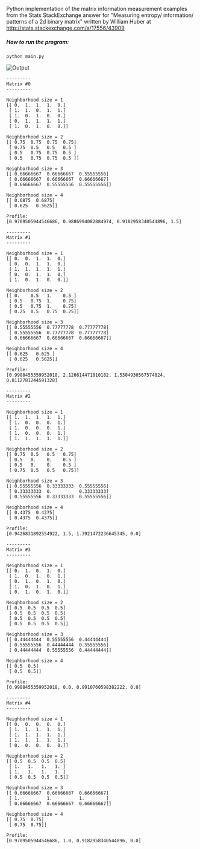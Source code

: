 Python implementation of the matrix information measurement examples from the
Stats StackExchange answer for
"Measuring entropy/ information/ patterns of a 2d binary matrix" written by
William Huber at http://stats.stackexchange.com/a/17556/43909

##### How to run the program:
```python main.py```

![Output](https://github.com/cosmoharrigan/matrix-entropy/blob/master/output.png)

```
---------
Matrix #0
---------

Neighborhood size = 1
[[ 0.  1.  1.  1.  0.]
 [ 1.  1.  0.  1.  1.]
 [ 1.  0.  1.  0.  0.]
 [ 0.  1.  1.  1.  1.]
 [ 1.  0.  1.  0.  0.]]

Neighborhood size = 2
[[ 0.75  0.75  0.75  0.75]
 [ 0.75  0.5   0.5   0.5 ]
 [ 0.5   0.75  0.75  0.5 ]
 [ 0.5   0.75  0.75  0.5 ]]

Neighborhood size = 3
[[ 0.66666667  0.66666667  0.55555556]
 [ 0.66666667  0.66666667  0.66666667]
 [ 0.66666667  0.55555556  0.55555556]]

Neighborhood size = 4
[[ 0.6875  0.6875]
 [ 0.625   0.5625]]

Profile:
[0.9709505944546686, 0.9886994082884974, 0.9182958340544896, 1.5]

---------
Matrix #1
---------

Neighborhood size = 1
[[ 0.  0.  1.  1.  0.]
 [ 0.  0.  1.  1.  0.]
 [ 1.  1.  1.  1.  1.]
 [ 0.  0.  1.  1.  0.]
 [ 1.  0.  1.  0.  0.]]

Neighborhood size = 2
[[ 0.    0.5   1.    0.5 ]
 [ 0.5   0.75  1.    0.75]
 [ 0.5   0.75  1.    0.75]
 [ 0.25  0.5   0.75  0.25]]

Neighborhood size = 3
[[ 0.55555556  0.77777778  0.77777778]
 [ 0.55555556  0.77777778  0.77777778]
 [ 0.66666667  0.66666667  0.66666667]]

Neighborhood size = 4
[[ 0.625   0.625 ]
 [ 0.625   0.5625]]

Profile:
[0.9988455359952018, 2.126614471810182, 1.5304930567574824, 0.8112781244591328]

---------
Matrix #2
---------

Neighborhood size = 1
[[ 1.  1.  1.  1.  1.]
 [ 1.  0.  0.  0.  1.]
 [ 1.  0.  0.  0.  1.]
 [ 1.  0.  0.  0.  1.]
 [ 1.  1.  1.  1.  1.]]

Neighborhood size = 2
[[ 0.75  0.5   0.5   0.75]
 [ 0.5   0.    0.    0.5 ]
 [ 0.5   0.    0.    0.5 ]
 [ 0.75  0.5   0.5   0.75]]

Neighborhood size = 3
[[ 0.55555556  0.33333333  0.55555556]
 [ 0.33333333  0.          0.33333333]
 [ 0.55555556  0.33333333  0.55555556]]

Neighborhood size = 4
[[ 0.4375  0.4375]
 [ 0.4375  0.4375]]

Profile:
[0.9426831892554922, 1.5, 1.3921472236645345, 0.0]

---------
Matrix #3
---------

Neighborhood size = 1
[[ 0.  1.  0.  1.  0.]
 [ 1.  0.  1.  0.  1.]
 [ 0.  1.  0.  1.  0.]
 [ 1.  0.  1.  0.  1.]
 [ 0.  1.  0.  1.  0.]]

Neighborhood size = 2
[[ 0.5  0.5  0.5  0.5]
 [ 0.5  0.5  0.5  0.5]
 [ 0.5  0.5  0.5  0.5]
 [ 0.5  0.5  0.5  0.5]]

Neighborhood size = 3
[[ 0.44444444  0.55555556  0.44444444]
 [ 0.55555556  0.44444444  0.55555556]
 [ 0.44444444  0.55555556  0.44444444]]

Neighborhood size = 4
[[ 0.5  0.5]
 [ 0.5  0.5]]

Profile:
[0.9988455359952018, 0.0, 0.9910760598382222, 0.0]

---------
Matrix #4
---------

Neighborhood size = 1
[[ 0.  0.  0.  0.  0.]
 [ 1.  1.  1.  1.  1.]
 [ 1.  1.  1.  1.  1.]
 [ 1.  1.  1.  1.  1.]
 [ 0.  0.  0.  0.  0.]]

Neighborhood size = 2
[[ 0.5  0.5  0.5  0.5]
 [ 1.   1.   1.   1. ]
 [ 1.   1.   1.   1. ]
 [ 0.5  0.5  0.5  0.5]]

Neighborhood size = 3
[[ 0.66666667  0.66666667  0.66666667]
 [ 1.          1.          1.        ]
 [ 0.66666667  0.66666667  0.66666667]]

Neighborhood size = 4
[[ 0.75  0.75]
 [ 0.75  0.75]]

Profile:
[0.9709505944546686, 1.0, 0.9182958340544896, 0.0]
```
